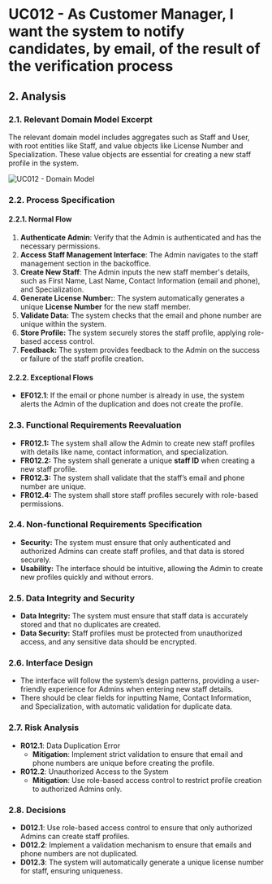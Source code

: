 # UC012 - As Customer Manager, I want the system to notify candidates, by email, of the result of the verification process

## 2. Analysis

### 2.1. Relevant Domain Model Excerpt

The relevant domain model includes aggregates such as Staff and User, with root entities like Staff, and value objects like License Number and Specialization. These value objects are essential for creating a new staff profile in the system.

![UC012 - Domain Model](png/uc012-domain-model.png)

### 2.2. Process Specification

#### 2.2.1. Normal Flow

1. **Authenticate Admin**: Verify that the Admin is authenticated and has the necessary permissions.
2. **Access Staff Management Interface**: The Admin navigates to the staff management section in the backoffice.
3. **Create New Staff**: The Admin inputs the new staff member's details, such as First Name, Last Name, Contact Information (email and phone), and Specialization.
4. **Generate License Number:**: The system automatically generates a unique **License Number** for the new staff member.
5. **Validate Data:** The system checks that the email and phone number are unique within the system.
6. **Store Profile:** The system securely stores the staff profile, applying role-based access control.
7. **Feedback:** The system provides feedback to the Admin on the success or failure of the staff profile creation.

#### 2.2.2. Exceptional Flows

- **EF012.1**: If the email or phone number is already in use, the system alerts the Admin of the duplication and does not create the profile.

### 2.3. Functional Requirements Reevaluation

- **FR012.1:** The system shall allow the Admin to create new staff profiles with details like name, contact information, and specialization.
- **FR012.2:** The system shall generate a unique **staff ID** when creating a new staff profile.
- **FR012.3:** The system shall validate that the staff’s email and phone number are unique.
- **FR012.4:** The system shall store staff profiles securely with role-based permissions.

### 2.4. Non-functional Requirements Specification

- **Security:** The system must ensure that only authenticated and authorized Admins can create staff profiles, and that data is stored securely.
- **Usability:** The interface should be intuitive, allowing the Admin to create new profiles quickly and without errors.

### 2.5. Data Integrity and Security

- **Data Integrity:** The system must ensure that staff data is accurately stored and that no duplicates are created.
- **Data Security:** Staff profiles must be protected from unauthorized access, and any sensitive data should be encrypted.

### 2.6. Interface Design

- The interface will follow the system’s design patterns, providing a user-friendly experience for Admins when entering new staff details.
- There should be clear fields for inputting Name, Contact Information, and Specialization, with automatic validation for duplicate data.

### 2.7. Risk Analysis

- **R012.1**: Data Duplication Error
  - **Mitigation**: Implement strict validation to ensure that email and phone numbers are unique before creating the profile.
- **R012.2**: Unauthorized Access to the System
  - **Mitigation**: Use role-based access control to restrict profile creation to authorized Admins only.

### 2.8. Decisions

- **D012.1**: Use role-based access control to ensure that only authorized Admins can create staff profiles.
- **D012.2**: Implement a validation mechanism to ensure that emails and phone numbers are not duplicated.
- **D012.3**: The system will automatically generate a unique license number for staff, ensuring uniqueness.
